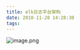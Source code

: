```yaml
---
title: elk日志平台架构
date: 2018-11-28 14:28:30
tags:
---
```

![image.png](https://upload-images.jianshu.io/upload_images/5189695-a526f43729271c54.png?imageMogr2/auto-orient/strip%7CimageView2/2/w/1240)

